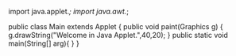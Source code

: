 import java.applet.*;
import java.awt.*;

public class Main extends Applet {
   public void paint(Graphics g) {
      g.drawString("Welcome in Java Applet.",40,20);
   }
   public static void main(String[] arg){
}
}
